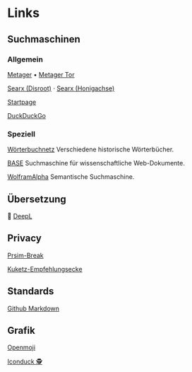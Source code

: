 # Links

## Suchmaschinen

### Allgemein

[Metager](https://metager.de/)
•
[Metager Tor](http://metagerv65pwclop2rsfzg4jwowpavpwd6grhhlvdgsswvo6ii4akgyd.onion/)

[Searx (Disroot)](https://search.disroot.org/) &middot; [Searx (Honigachse)](https://suche.honigdachse.de/)

[Startpage](https://www.startpage.com/)

[DuckDuckGo](https://duckduckgo.com/)

### Speziell

[Wörterbuchnetz](https://woerterbuchnetz.de/#0) Verschiedene historische Wörterbücher.

[BASE](https://www.base-search.net/) Suchmaschine für wissenschaftliche Web-Dokumente.

[WolframAlpha](https://www.wolframalpha.com/) Semantische Suchmaschine.

## Übersetzung

👥 [DeepL](https://www.deepl.com/translator-mobile)

## Privacy

[Prsim-Break](https://prism-break.org/de/)

[Kuketz-Empfehlungsecke](https://www.kuketz-blog.de/empfehlungsecke/)

## Standards

[Github Markdown](https://github.github.com/gfm/)

## Grafik

[Openmoji](https://openmoji.org/)

[Iconduck 🕵️](https://iconduck.com/)